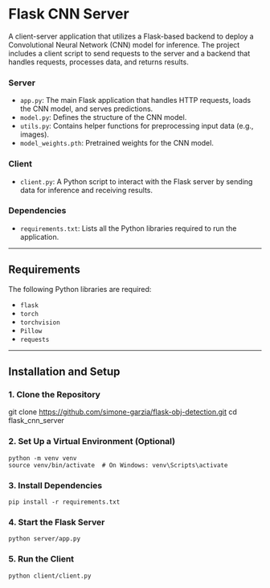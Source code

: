 # Flask CNN Server

A client-server application that utilizes a Flask-based backend to deploy a Convolutional Neural Network (CNN) model for inference. The project includes a client script to send requests to the server and a backend that handles requests, processes data, and returns results.

### **Server**
- `app.py`: The main Flask application that handles HTTP requests, loads the CNN model, and serves predictions.
- `model.py`: Defines the structure of the CNN model.
- `utils.py`: Contains helper functions for preprocessing input data (e.g., images).
- `model_weights.pth`: Pretrained weights for the CNN model.

### **Client**
- `client.py`: A Python script to interact with the Flask server by sending data for inference and receiving results.

### **Dependencies**
- `requirements.txt`: Lists all the Python libraries required to run the application.

---

## Requirements
The following Python libraries are required:
- `flask`
- `torch`
- `torchvision`
- `Pillow`
- `requests`

---

## Installation and Setup

### **1. Clone the Repository**
   git clone https://github.com/simone-garzia/flask-obj-detection.git
   cd flask_cnn_server
### 2. Set Up a Virtual Environment (Optional)
    python -m venv venv
    source venv/bin/activate  # On Windows: venv\Scripts\activate
### 3. Install Dependencies
    pip install -r requirements.txt
### 4. Start the Flask Server
    python server/app.py
### 5. Run the Client
    python client/client.py
